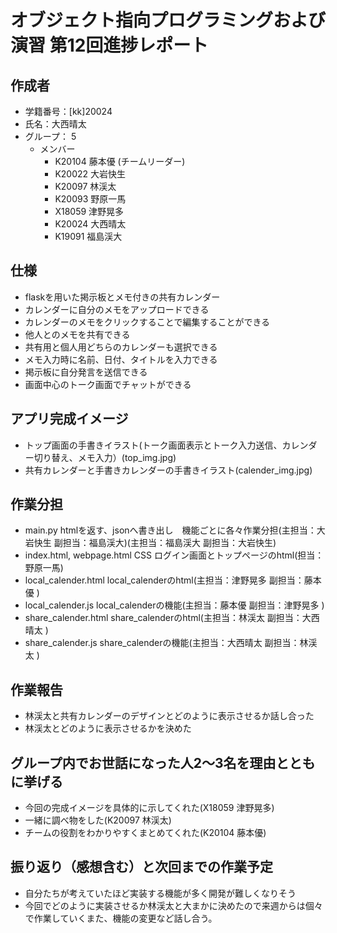 # オブジェクト指向プログラミングおよび演習 第12回進捗レポート

## 作成者
- 学籍番号：[kk]20024
- 氏名：大西晴太
- グループ： 5
    - メンバー
        - K20104 藤本優 (チームリーダー)
        - K20022 大岩快生
        - K20097 林渓太
        - K20093 野原一馬
        - X18059 津野晃多
        - K20024 大西晴太
        - K19091 福島渓大

## 仕様
- flaskを用いた掲示板とメモ付きの共有カレンダー
- カレンダーに自分のメモをアップロードできる
- カレンダーのメモをクリックすることで編集することができる
- 他人とのメモを共有できる
- 共有用と個人用どちらのカレンダーも選択できる
- メモ入力時に名前、日付、タイトルを入力できる
- 掲示板に自分発言を送信できる
- 画面中心のトーク画面でチャットができる

## アプリ完成イメージ
- トップ画面の手書きイラスト(トーク画面表示とトーク入力送信、カレンダー切り替え、メモ入力）(top_img.jpg)
- 共有カレンダーと手書きカレンダーの手書きイラスト(calender_img.jpg)

## 作業分担
- main.py htmlを返す、jsonへ書き出し　機能ごとに各々作業分担(主担当：大岩快生 副担当：福島渓大)(主担当：福島渓大 副担当：大岩快生)
- index.html, webpage.html CSS ログイン画面とトップページのhtml(担当：野原一馬)
- local_calender.html local_calenderのhtml(主担当：津野晃多 副担当：藤本優 )
- local_calender.js local_calenderの機能(主担当：藤本優 副担当：津野晃多 )
- share_calender.html share_calenderのhtml(主担当：林渓太 副担当：大西晴太 )
- share_calender.js share_calenderの機能(主担当：大西晴太 副担当：林渓太 )

## 作業報告
- 林渓太と共有カレンダーのデザインとどのように表示させるか話し合った
- 林渓太とどのように表示させるかを決めた

## グループ内でお世話になった人2〜3名を理由とともに挙げる
- 今回の完成イメージを具体的に示してくれた(X18059 津野晃多)
- 一緒に調べ物をした(K20097 林渓太)
- チームの役割をわかりやすくまとめてくれた(K20104 藤本優)

## 振り返り（感想含む）と次回までの作業予定
- 自分たちが考えていたほど実装する機能が多く開発が難しくなりそう
- 今回でどのように実装させるか林渓太と大まかに決めたので来週からは個々で作業していくまた、機能の変更など話し合う。
